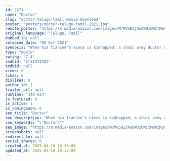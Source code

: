 ```yaml
---
id: 2971
name: "Doctor"
slug: "doctor-telugu-tamil-movie-download"
poster: "posters/doctor-telugu-tamil-2021.jpg"
remote_poster: "https://m.media-amazon.com/images/M/MV5BZjAwOWU1OWItMmM1My00MmQ5LWE4YjQtYzRiOWEzOTA4NmNiXkEyXkFqcGc@._V1_SX300.jpg"
original_language: "Telugu, Tamil"
dubbed_in: null
released_date: "09 Oct 2021"
synopsis: "When his fiancee's niece is kidnapped, a stoic army doctor and his motley team launch a rescue operation in which they need both wit and their wits."
type: "movie"
rating: "7.4"
imdbid: "tt11374902"
tmdbid: null
views: 0
likes: 0
dislikes: 0
author_id: 1
trailer_url: null
runtime: "148 min"
is_featured: 0
is_active: 1
is_comingsoon: 0
seo_title: "Doctor"
seo_description: "When his fiancee's niece is kidnapped, a stoic army doctor and his motley team launch a rescue operation in which they need both wit and their wits."
seo_keywords: "\"Doctor\""
seo_image: "https://m.media-amazon.com/images/M/MV5BZjAwOWU1OWItMmM1My00MmQ5LWE4YjQtYzRiOWEzOTA4NmNiXkEyXkFqcGc@._V1_SX300.jpg"
screenshots: null
redirect_to: null
social_shares: 0
created_at: 2025-04-10 19:33:09
updated_at: 2025-04-10 19:33:09
---
```


